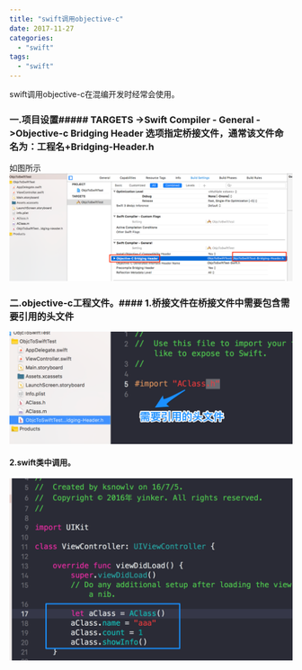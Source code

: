```yaml
---
title: "swift调用objective-c"
date: 2017-11-27
categories:
  - "swift"
tags:
  - "swift"
---
```

<!--more-->

swift调用objective-c在混编开发时经常会使用。

<!--more-->

### 一.项目设置##### TARGETS ->Swift Compiler - General ->Objective-c Bridging Header 选项指定桥接文件，通常该文件命名为：工程名+Bridging-Header.h
如图所示
![image](/images/post/2017-11-27-swiftdiao-yong-objective-c/oc-bridging-setting.png) 

### 二.objective-c工程文件。#### 1.桥接文件在桥接文件中需要包含需要引用的头文件
![image](/images/post/2017-11-27-swiftdiao-yong-objective-c/oc-bridging.png) 

#### 2.swift类中调用。
![image](/images/post/2017-11-27-swiftdiao-yong-objective-c/swift-call-oc-demo.png) 


